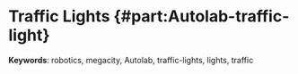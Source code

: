 # Traffic Lights {#part:Autolab-traffic-light}

**Keywords**: robotics, megacity, Autolab, traffic-lights, lights, traffic
